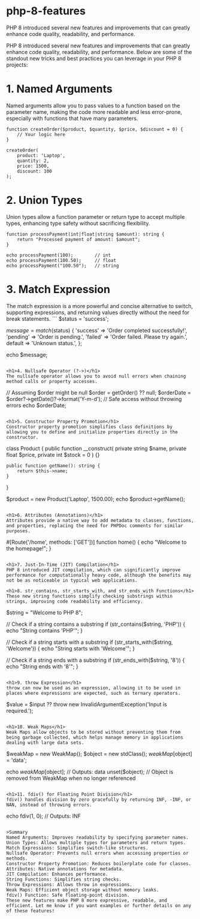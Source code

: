 # php-8-features
PHP 8 introduced several new features and improvements that can greatly enhance code quality, readability, and performance. 

PHP 8 introduced several new features and improvements that can greatly enhance code quality, readability, and performance. Below are some of the standout new tricks and best practices you can leverage in your PHP 8 projects:

<h1>1. Named Arguments</h1>

Named arguments allow you to pass values to a function based on the parameter name, making the code more readable and less error-prone, especially with functions that have many parameters.
```
function createOrder($product, $quantity, $price, $discount = 0) {
    // Your logic here
}

createOrder(
    product: 'Laptop',
    quantity: 2,
    price: 1500,
    discount: 100
);
```

<h1>2. Union Types</h1>
Union types allow a function parameter or return type to accept multiple types, enhancing type safety without sacrificing flexibility.

```
function processPayment(int|float|string $amount): string {
    return "Processed payment of amount: $amount";
}

echo processPayment(100);        // int
echo processPayment(100.50);     // float
echo processPayment("100.50");   // string
```

<h1>3. Match Expression</h1>
The match expression is a more powerful and concise alternative to switch, supporting expressions, and returning values directly without the need for break statements.
```
$status = 'success';

$message = match ($status) {
    'success' => 'Order completed successfully!',
    'pending' => 'Order is pending.',
    'failed'  => 'Order failed. Please try again.',
    default   => 'Unknown status.',
};

echo $message;
```

<h1>4. Nullsafe Operator (?->)</h1>
The nullsafe operator allows you to avoid null errors when chaining method calls or property accesses.
```
// Assuming $order might be null
$order = getOrder() ?? null;
$orderDate = $order?->getDate()?->format('Y-m-d');  // Safe access without throwing errors
echo $orderDate;
```

<h1>5. Constructor Property Promotion</h1>
Constructor property promotion simplifies class definitions by allowing you to define and initialize properties directly in the constructor.
```
class Product {
    public function __construct(
        private string $name,
        private float $price,
        private int $stock = 0
    ) {}

    public function getName(): string {
        return $this->name;
    }
}

$product = new Product('Laptop', 1500.00);
echo $product->getName();
```

<h1>6. Attributes (Annotations)</h1>
Attributes provide a native way to add metadata to classes, functions, and properties, replacing the need for PHPDoc comments for similar purposes.
```
#[Route('/home', methods: ['GET'])]
function home() {
    echo "Welcome to the homepage!";
}
```

<h1>7. Just-In-Time (JIT) Compilation</h1>
PHP 8 introduced JIT compilation, which can significantly improve performance for computationally heavy code, although the benefits may not be as noticeable in typical web applications.
```
<?php
// Fibonacci calculation using recursion - CPU-intensive task
function fibonacci($n) {
    if ($n <= 1) {
        return $n;
    }
    return fibonacci($n - 1) + fibonacci($n - 2);
}

// Start time
$start = microtime(true);

// Calculating the 40th Fibonacci number
echo "Fibonacci of 40 is: " . fibonacci(40) . PHP_EOL;

// End time
$end = microtime(true);

// Display the time taken to execute
echo "Time taken: " . ($end - $start) . " seconds" . PHP_EOL;
?>
```
<h1>8. str_contains, str_starts_with, and str_ends_with Functions</h1>
These new string functions simplify checking substrings within strings, improving code readability and efficiency.
```
$string = "Welcome to PHP 8";

// Check if a string contains a substring
if (str_contains($string, 'PHP')) {
    echo "String contains 'PHP'";
}

// Check if a string starts with a substring
if (str_starts_with($string, 'Welcome')) {
    echo "String starts with 'Welcome'";
}

// Check if a string ends with a substring
if (str_ends_with($string, '8')) {
    echo "String ends with '8'";
}
```

<h1>9. throw Expression</h1>
throw can now be used as an expression, allowing it to be used in places where expressions are expected, such as ternary operators.
```
$value = $input ?? throw new InvalidArgumentException('Input is required.');
```

<h1>10. Weak Maps</h1>
Weak Maps allow objects to be stored without preventing them from being garbage collected, which helps manage memory in applications dealing with large data sets.
```
$weakMap = new WeakMap();
$object = new stdClass();
$weakMap[$object] = 'data';

echo $weakMap[$object];  // Outputs: data
unset($object);          // Object is removed from WeakMap when no longer referenced
```

<h1>11. fdiv() for Floating Point Division</h1>
fdiv() handles division by zero gracefully by returning INF, -INF, or NAN, instead of throwing errors.
```
echo fdiv(1, 0);  // Outputs: INF
```

>Summary
Named Arguments: Improves readability by specifying parameter names.
Union Types: Allows multiple types for parameters and return types.
Match Expressions: Simplifies switch-like structures.
Nullsafe Operator: Prevents null errors when accessing properties or methods.
Constructor Property Promotion: Reduces boilerplate code for classes.
Attributes: Native annotations for metadata.
JIT Compilation: Enhances performance.
String Functions: Simplifies string checks.
Throw Expressions: Allows throw in expressions.
Weak Maps: Efficient object storage without memory leaks.
fdiv() Function: Safe floating-point division.
These new features make PHP 8 more expressive, readable, and efficient. Let me know if you want examples or further details on any of these features!

